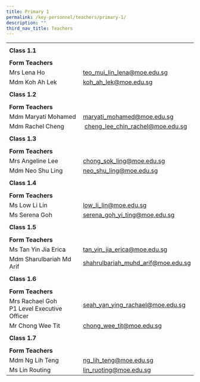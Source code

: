 ```yaml
---
title: Primary 1
permalink: /key-personnel/teachers/primary-1/
description: ""
third_nav_title: Teachers
---
```



<table border="0" width="100%" cellspacing="0">
<tbody>
<tr>
<td colspan="2" height="41"><strong>Class 1.1</strong></td>
</tr>
<tr>
<td colspan="2" height="25"><strong>Form Teachers</strong></td>
</tr>
<tr>
<td width="50%">Mrs Lena Ho</td>
<td width="50%"><a href="mailto:teo_mui_lin_lena@moe.edu.sg" target="">teo_mui_lin_lena@moe.edu.sg</a></td>
</tr>
<tr>
<td>
<div>Mdm Koh Ah Lek</div>
</td>
<td><a href="mailto:koh_ah_lek@moe.edu.sg" target="">koh_ah_lek@moe.edu.sg</a></td>
</tr>
<tr>
<td colspan="2" height="41"><strong>Class 1.2</strong></td>
</tr>
<tr>
<td colspan="2" height="25"><strong>Form Teachers</strong></td>
</tr>
<tr>
<td width="50%">Mdm Maryati Mohamed</td>
<td><a href="mailto:maryati_mohamed@moe.edu.sg" target="">maryati_mohamed@moe.edu.sg</a></td>
</tr>
<tr>
<td>
<div>Mdm Rachel Cheng</div>
</td>
<td>
<div>&nbsp;<a href="mailto:cheng_lee_chin_rachel@moe.edu.sg" target="">cheng_lee_chin_rachel@moe.edu.sg</a></div>
</td>
</tr>
<tr>
<td colspan="2" height="41"><strong>Class 1.3</strong></td>
</tr>
<tr>
<td colspan="2" height="25"><strong>Form Teachers</strong></td>
</tr>
<tr>
<td>Mrs Angeline Lee</td>
<td><a href="mailto:chong_sok_ling@moe.edu.sg" target="">chong_sok_ling@moe.edu.sg</a></td>
</tr>
<tr>
<td>
<div>Mdm Neo Shu Ling</div>
</td>
<td><a href="mailto:neo_shu_ling@moe.edu.sg" target="">neo_shu_ling@moe.edu.sg</a></td>
</tr>
<tr>
<td colspan="2" height="41"><strong>Class 1.4</strong></td>
</tr>
<tr>
<td colspan="2" height="25"><strong>Form Teachers</strong></td>
</tr>
<tr>
<td width="50%">Ms Low Li Lin</td>
<td width="50%"><a href="mailto:low_li_lin@moe.edu.sg" target="">low_li_lin@moe.edu.sg</a></td>
</tr>
<tr>
<td>
<div>Ms Serena Goh</div>
</td>
<td>
<div><a href="mailto:serena_goh_yi_ting@moe.edu.sg" target="">serena_goh_yi_ting@moe.edu.sg</a></div>
</td>
</tr>
<tr>
<td colspan="2" height="41"><strong>Class 1.5</strong></td>
</tr>
<tr>
<td colspan="2" height="25"><strong>Form Teachers</strong></td>
</tr>
<tr>
<td>Ms Tan Yin Jia Erica</td>
<td><a href="mailto:tan_yin_jia_erica@moe.edu.sg" target="">tan_yin_jia_erica@moe.edu.sg</a></td>
</tr>
<tr>
<td>
<div>Mdm Sharulbariah Md Arif</div>
</td>
<td><a href="mailto:shahrulbariah_muhd_arif@moe.edu.sg" target="">shahrulbariah_muhd_arif@moe.edu.sg</a></td>
</tr>
<tr>
<td colspan="2" height="41"><strong>Class 1.6</strong></td>
</tr>
<tr>
<td colspan="2" height="25"><strong>Form Teachers</strong></td>
</tr>
<tr>
<td width="50%">Mrs Rachael Goh<br />P1 Level Executive Officer</td>
<td><a href="mailto:seah_yan_ying_rachael@moe.edu.sg" target="">seah_yan_ying_rachael@moe.edu.sg</a><br /><br /></td>
</tr>
<tr>
<td>
<div>Mr Chong Wee Tit</div>
</td>
<td><a href="mailto:chong_wee_tit@moe.edu.sg" target="">chong_wee_tit@moe.edu.sg</a></td>
</tr>
<tr>
<td colspan="2" height="41"><strong>Class 1.7</strong></td>
</tr>
<tr>
<td colspan="2" height="25"><strong>Form Teachers</strong></td>
</tr>
<tr>
<td>Mdm Ng Lih Teng</td>
<td><a href="mailto:ng_lih_teng@moe.edu.sg" target="">ng_lih_teng@moe.edu.sg</a></td>
</tr>
<tr>
<td>Ms Lin Routing</td>
<td>
<div><a href="mailto:lin_ruoting@moe.edu.sg" target="">lin_ruoting@moe.edu.sg</a></div>
</td>
</tr>
</tbody>
</table>
